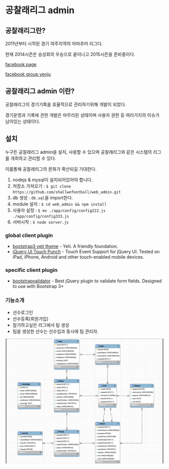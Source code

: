 # 공찰래리그 admin

## 공찰래리그란?

2011년부터 시작된 경기 여주지역의 아마추어 리그다.

현재 2014시즌은 승성회의 우승으로 끝이나고 2015시즌을 준비중이다.

[facebook page](https://www.facebook.com/shallwefootball)

[facebook group yeoju](https://www.facebook.com/groups/shallwefootball.yeoju/)


## 공찰래리그 admin 이란?
공찰래리그의 경기기록을 효율적으로 관리하기위해 개발이 되었다.

경기운영과 기록에 관한 개발은 마무리된 상태이며 사용자 권한 등 여러가지의 이슈가 남아있는 상태이다.

## 설치

누구든 공찰래리그 admin을 설치, 사용할 수 있으며 공찰래리그와 같은 시스템의 리그를 개최하고 관리할 수 있다.

이를통해 공찰래리그의 문화가 확산되길 기대한다.

1. nodejs & mysql이 설치되어있어야 합니다.
2. 저장소 가져오기 : `$ git clone https://github.com/shallwefootball/web_admin.git`
3. db 생성 : `db.sql`을 import한다.
4. module 설치 : `$ cd web_admin && npm install`
5. 사용자 설정 : `$ mv ./app/config/config222.js ./app/config/config333.js`
6. 서버시작 : `$ node server.js`


### global client plugin
- [bootstrap3 yeti theme](http://bootswatch.com/yeti/) - Yeti. A friendly foundation.
- [jQuery UI Touch Punch](http://touchpunch.furf.com/) - Touch Event Support for jQuery UI. Tested on iPad, iPhone, Android and other touch-enabled mobile devices.

### specific client plugin
- [bootstrapvalidator](http://bootstrapvalidator.com/) - Best jQuery plugin to validate form fields. Designed to use with Bootstrap 3+


### 기능소개
- 선수로그인
- 선수등록(회원가입)
- 참가하고싶은 리그에서 팀 생성
- 팀을 생성한 선수는 선수임과 동시에 팀 관리자.


![db-erd](docs_images/db_erd.png "디비 구조")


